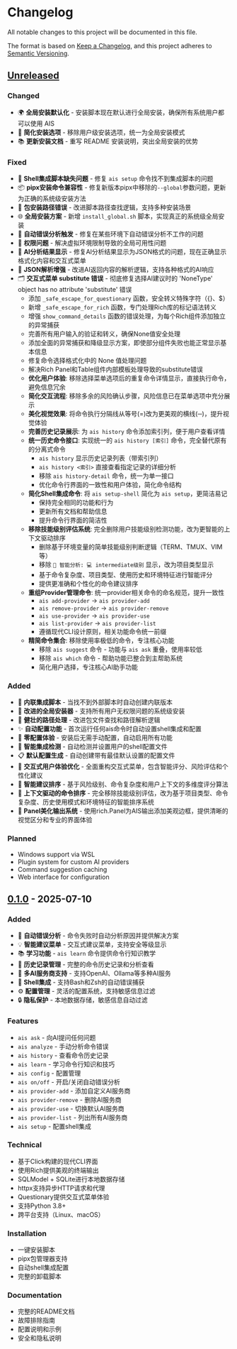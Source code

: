 # Changelog

All notable changes to this project will be documented in this file.

The format is based on [Keep a Changelog](https://keepachangelog.com/en/1.0.0/),
and this project adheres to [Semantic Versioning](https://semver.org/spec/v2.0.0.html).

## [Unreleased]

### Changed
- 🌍 **全局安装默认化** - 安装脚本现在默认进行全局安装，确保所有系统用户都可以使用 AIS
- 🔄 **简化安装选项** - 移除用户级安装选项，统一为全局安装模式
- 📚 **更新安装文档** - 重写 README 安装说明，突出全局安装的优势

### Fixed
- 🔧 **Shell集成脚本缺失问题** - 修复 `ais setup` 命令找不到集成脚本的问题
- 📦 **pipx安装命令兼容性** - 修复新版本pipx中移除的`--global`参数问题，更新为正确的系统级安装方法
- 📁 **包安装路径错误** - 改进脚本路径查找逻辑，支持多种安装场景
- 🌐 **全局安装方案** - 新增 `install_global.sh` 脚本，实现真正的系统级全局安装
- 🔄 **自动错误分析触发** - 修复在某些环境下自动错误分析不工作的问题
- 🔑 **权限问题** - 解决虚拟环境限制导致的全局可用性问题
- 🤖 **AI分析结果显示** - 修复AI分析结果显示为JSON格式的问题，现在正确显示格式化内容和交互式菜单
- 📝 **JSON解析增强** - 改进AI返回内容的解析逻辑，支持各种格式的AI响应
- 🗂️ **交互式菜单 substitute 错误** - 彻底修复选择AI建议时的 'NoneType' object has no attribute 'substitute' 错误
  - 添加 `_safe_escape_for_questionary` 函数，安全转义特殊字符（{}、$）
  - 新增 `_safe_escape_for_rich` 函数，专门处理Rich库的标记语法转义
  - 增强 `show_command_details` 函数的错误处理，为每个Rich组件添加独立的异常捕获
  - 完善所有用户输入的验证和转义，确保None值安全处理
  - 添加全面的异常捕获和降级显示方案，即使部分组件失败也能正常显示基本信息
  - 修复命令选择格式化中的 None 值处理问题
  - 解决Rich Panel和Table组件内部模板处理导致的substitute错误
  - **优化用户体验**: 移除选择菜单选项后的重复命令详情显示，直接执行命令，避免信息冗余
  - **简化交互流程**: 移除多余的风险确认步骤，风险信息已在菜单选项中充分展示
  - **美化视觉效果**: 将命令执行分隔线从等号(=)改为更美观的横线(─)，提升视觉体验
  - **完善历史记录展示**: 为 `ais history` 命令添加索引列，便于用户查看详情
  - **统一历史命令接口**: 实现统一的 `ais history [索引]` 命令，完全替代原有的分离式命令
    - `ais history` 显示历史记录列表（带索引列）
    - `ais history <索引>` 直接查看指定记录的详细分析
    - 移除 `ais history-detail` 命令，统一为单一接口
    - 优化命令行界面的一致性和用户体验，简化命令结构
  - **简化Shell集成命令**: 将 `ais setup-shell` 简化为 `ais setup`，更简洁易记
    - 保持完全相同的功能和行为
    - 更新所有文档和帮助信息
    - 提升命令行界面的简洁性
  - **移除技能级别评估系统**: 完全删除用户技能级别检测功能，改为更智能的上下文驱动排序
    - 删除基于环境变量的简单技能级别判断逻辑（TERM、TMUX、VIM等）
    - 移除 `🧠 智能分析: 💻 intermediate级别` 显示，改为项目类型显示
    - 基于命令复杂度、项目类型、使用历史和环境特征进行智能评分
    - 提供更准确和个性化的命令建议排序
  - **重组Provider管理命令**: 统一provider相关命令的命名规范，提升一致性
    - `ais add-provider` → `ais provider-add`
    - `ais remove-provider` → `ais provider-remove`
    - `ais use-provider` → `ais provider-use`
    - `ais list-provider` → `ais provider-list`
    - 遵循现代CLI设计原则，相关功能命令统一前缀
  - **精简命令集合**: 移除使用率极低的命令，专注核心功能
    - 移除 `ais suggest` 命令 - 功能与 `ais ask` 重叠，使用率较低
    - 移除 `ais which` 命令 - 帮助功能已整合到主帮助系统
    - 简化用户选择，专注核心AI助手功能

### Added
- 📄 **内联集成脚本** - 当找不到外部脚本时自动创建内联版本
- 🚀 **改进的全局安装器** - 支持所有用户无权限问题的系统级安装
- 🔧 **健壮的路径处理** - 改进包文件查找和路径解析逻辑
- ✨ **自动配置功能** - 首次运行任何ais命令时自动设置shell集成和配置
- 🎯 **零配置体验** - 安装后无需手动配置，自动启用所有功能
- 🔄 **智能集成检测** - 自动检测并设置用户的shell配置文件
- 📋 **默认配置生成** - 自动创建带有最佳默认设置的配置文件
- 🎨 **交互式用户体验优化** - 全面重构交互式菜单，包含智能评分、风险评估和个性化建议
- 🧠 **智能建议排序** - 基于风险级别、命令复杂度和用户上下文的多维度评分算法
- 🔄 **上下文驱动的命令排序** - 完全移除技能级别评估，改为基于项目类型、命令复杂度、历史使用模式和环境特征的智能排序系统
- 🎨 **Panel美化输出系统** - 使用rich.Panel为AIS输出添加美观边框，提供清晰的视觉区分和专业的界面体验

### Planned
- Windows support via WSL
- Plugin system for custom AI providers
- Command suggestion caching
- Web interface for configuration

## [0.1.0] - 2025-07-10

### Added
- 🤖 **自动错误分析** - 命令失败时自动分析原因并提供解决方案
- 💡 **智能建议菜单** - 交互式建议菜单，支持安全等级显示
- 📚 **学习功能** - `ais learn` 命令提供命令行知识教学
- 📖 **历史记录管理** - 完整的命令历史记录和分析查看
- 🎯 **多AI服务商支持** - 支持OpenAI、Ollama等多种AI服务
- 🔧 **Shell集成** - 支持Bash和Zsh的自动错误捕获
- ⚙️ **配置管理** - 灵活的配置系统，支持敏感信息过滤
- 🔒 **隐私保护** - 本地数据存储，敏感信息自动过滤

### Features
- `ais ask` - 向AI提问任何问题
- `ais analyze` - 手动分析命令错误
- `ais history` - 查看命令历史记录
- `ais learn` - 学习命令行知识和技巧
- `ais config` - 配置管理
- `ais on/off` - 开启/关闭自动错误分析
- `ais provider-add` - 添加自定义AI服务商
- `ais provider-remove` - 删除AI服务商
- `ais provider-use` - 切换默认AI服务商
- `ais provider-list` - 列出所有AI服务商
- `ais setup` - 配置shell集成

### Technical
- 基于Click构建的现代CLI界面
- 使用Rich提供美观的终端输出
- SQLModel + SQLite进行本地数据存储
- httpx支持异步HTTP请求和代理
- Questionary提供交互式菜单体验
- 支持Python 3.8+
- 跨平台支持（Linux、macOS）

### Installation
- 一键安装脚本
- pipx包管理器支持
- 自动shell集成配置
- 完整的卸载脚本

### Documentation
- 完整的README文档
- 故障排除指南
- 配置说明和示例
- 安全和隐私说明

[Unreleased]: https://github.com/kangvcar/ais/compare/v0.1.0...HEAD
[0.1.0]: https://github.com/kangvcar/ais/releases/tag/v0.1.0